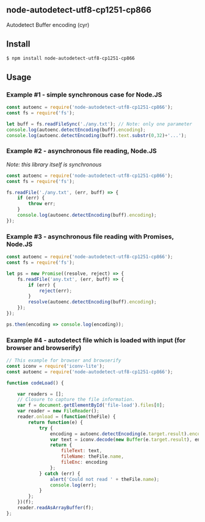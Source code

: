 ## node-autodetect-utf8-cp1251-cp866
Autodetect Buffer encoding (cyr)

## Install
```bash
$ npm install node-autodetect-utf8-cp1251-cp866
```

## Usage

### Example #1 - simple synchronous case for Node.JS
```js
const autoenc = require('node-autodetect-utf8-cp1251-cp866');
const fs = require('fs');

let buff = fs.readFileSync('./any.txt'); // Note: only one parameter
console.log(autoenc.detectEncoding(buff).encoding);
console.log(autoenc.detectEncoding(buff).text.substr(0,32)+'...');
```
### Example #2 - asynchronous file reading, Node.JS
*Note: this library itself is synchronous*
```js
const autoenc = require('node-autodetect-utf8-cp1251-cp866');
const fs = require('fs');

fs.readFile('./any.txt', (err, buff) => {
    if (err) {
        throw err;
    }
    console.log(autoenc.detectEncoding(buff).encoding);
});
```
### Example #3 - asynchronous file reading with Promises, Node.JS
```js
const autoenc = require('node-autodetect-utf8-cp1251-cp866');
const fs = require('fs');

let ps = new Promise((resolve, reject) => {
	fs.readFile('any.txt', (err, buff) => {
		if (err) {
			reject(err);
		}
		resolve(autoenc.detectEncoding(buff).encoding);
	});
});

ps.then(encoding => console.log(encoding));

```
### Example #4 - autodetect file which is loaded with input (for browser and browserify)
```js
// This example for browser and browserify
const iconv = require('iconv-lite');
const autoenc = require('node-autodetect-utf8-cp1251-cp866');

function codeLoad() {

	var readers = [];
	// Closure to capture the file information.
	var f = document.getElementById('file-load').files[0];
	var reader = new FileReader();
	reader.onload = (function(theFile) {
		return function(e) {
			try {
				encoding = autoenc.detectEncoding(e.target.result).encoding;
				var text = iconv.decode(new Buffer(e.target.result), encoding);
				return {
					fileText: text,
					fileName: theFile.name,
					fileEnc: encoding
				};
			} catch (err) {
				alert('Could not read ' + theFile.name);
				console.log(err);
			}
		};
	})(f);
	reader.readAsArrayBuffer(f);
};
```
